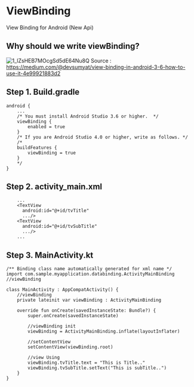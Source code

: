 # ViewBinding
View Binding for Android (New Api)

## Why should we write viewBinding?
![1_lZsHEB7MOcgSd5dE64Nu8Q](https://user-images.githubusercontent.com/58409497/76833486-c6d8a700-686e-11ea-8e72-d85635eef8dc.png)
Source : https://medium.com/@devsumyat/view-binding-in-android-3-6-how-to-use-it-4e99921883d2

## Step 1. Build.gradle
```
android {
    ...
    /* You must install Android Studio 3.6 or higher.  */
    viewBinding {
        enabled = true
    }
    /* If you are Android Studio 4.0 or higher, write as follows. */
    /*
    buildFeatures {
        viewBinding = true
    }
    */
}
```
## Step 2. activity_main.xml
```
    ...
    <TextView
      android:id="@+id/tvTitle"
      .../>
    <TextView
      android:id="@+id/tvSubTitle"
      .../>
    ...
```

## Step 3. MainActivity.kt
```
/** Binding class name automatically generated for xml name */
import com.sample.myapplication.databinding.ActivityMainBinding //viewBinding

class MainActivity : AppCompatActivity() {
    //viewBinding
    private lateinit var viewBinding : ActivityMainBinding

    override fun onCreate(savedInstanceState: Bundle?) {
        super.onCreate(savedInstanceState)

        //viewBinding init
        viewBinding = ActivityMainBinding.inflate(layoutInflater)

        //setContentView
        setContentView(viewBinding.root)

        //view Using
        viewBinding.tvTitle.text = "This is Title.."
        viewBinding.tvSubTitle.setText("This is subTitle..")
    }
}
```
